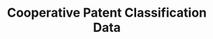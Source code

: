 ---
bigquery: https://console.cloud.google.com/bigquery?p=patents-public-data&d=cpc&page=dataset
citation: '“Cooperative Patent Classification” by the EPO and USPTO, for public use. '
contributors: EPO, USPTO
cost: None
description: Cooperative Patent Classification Data contains the scheme and definitions
  of the Cooperative Patent Classification system for classifying patent documents.
  The CPC is the result of a partnership between the EPO and the USPTO in their joint
  effort to develop a common, internationally compatible classification system for
  technical documents, in particular patent publications, which will be used by both
  offices in the patent granting process
documentation: https://www.cooperativepatentclassification.org/cpcSchemeAndDefinitions
last_edit: 04/10/2022, 03:56:54
location: https://www.cooperativepatentclassification.org/index
maintained_by: USPTO, EPO
schema_fields:
- breakdown_code
- childGroups
- child_groups
- residualReferences
- not_allocatable
- informativeReferences
- breakdownCode
- glossary
- notAllocatable
- applicationReferences
- application_references
- symbol
- parents
- title_part
- ipcConcordant
- limiting_references
- definition
- dateRevised
- limitingReferences
- residual_references
- sizeCache
- children
- informative_references
- status
- titleFull
- level
- date_revised
- ipc_concordant
- additional_only
- synonyms
- title_full
- titlePart
shortname: cooperative_patent_classification
tags:
- patents
- science
title: Cooperative Patent Classification Data
uuid: 984374a7-16e9-4b35-9445-458daceb01bf
---